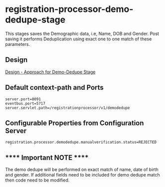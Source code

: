 # registration-processor-demo-dedupe-stage

This stages saves the Demographic data, i.e, Name, DOB and Gender. Post saving it performs Deduplication using exact one to one match of these parameters.

## Design

[Design - Approach for Demo-Dedupe Stage](https://github.com/mosip/registration/blob/master/design/registration-processor/Approach_for_demo_dedupe.md)

## Default context-path and Ports
```
server.port=8091
eventbus.port=5717
server.servlet.path=/registrationprocessor/v1/demodedupe
```
## Configurable Properties from Configuration Server
```
registration.processor.demodedupe.manualverification.status=REJECTED
```

## **** Important NOTE ****
The demo dedupe will be performed on exact match of name, date of birth and gender. If additional fields need to be included for demo dedupe match then code need to be modified. 